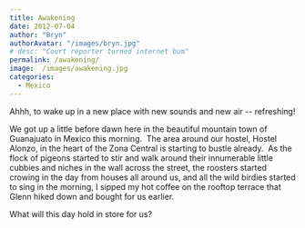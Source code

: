 ```yaml
---
title: Awakening
date: 2012-07-04
author: "Bryn"
authorAvatar: "/images/bryn.jpg"
# desc: "Court reporter turned internet bum"
permalink: /awakening/
image:  /images/awakening.jpg
categories:
  - Mexico
---
```

Ahhh, to wake up in a new place with new sounds and new air -- refreshing!

We got up a little before dawn here in the beautiful mountain town of Guanajuato in Mexico this morning.  The area around our hostel, Hostel Alonzo, in the heart of the Zona Central is starting to bustle already.  As the flock of pigeons started to stir and walk around their innumerable little cubbies and niches in the wall across the street, the roosters started crowing in the day from houses all around us, and all the wild birdies started to sing in the morning, I sipped my hot coffee on the rooftop terrace that Glenn hiked down and bought for us earlier.

What will this day hold in store for us?
